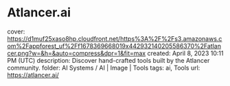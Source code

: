# Atlancer.ai

cover: https://d1muf25xaso8hp.cloudfront.net/https%3A%2F%2Fs3.amazonaws.com%2Fappforest_uf%2Ff1678369668019x442932140205586370%2Fatlancer.png?w=&h=&auto=compress&dpr=1&fit=max
created: April 8, 2023 10:11 PM (UTC)
description: Discover hand-crafted tools built by the Atlancer community.
folder: AI Systems / AI | Image | Tools
tags: ai, Tools
url: https://atlancer.ai/